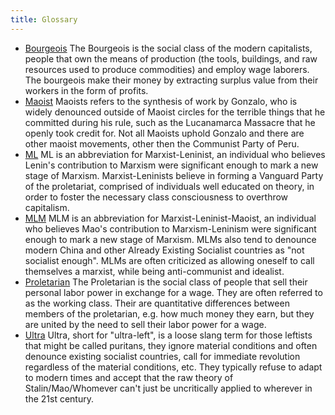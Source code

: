 ```yaml
---
title: Glossary
---
```


- <a name="ultra" href="#ultra">Bourgeois</a> 
  The Bourgeois is the social class of the modern capitalists, people that own the means of production (the tools, buildings, and raw resources used to produce commodities) and employ wage laborers. The bourgeois make their money by extracting surplus value from their workers in the form of profits.
- <a name="ultra" href="#ultra">Maoist</a> 
  Maoists refers to the synthesis of work by Gonzalo, who is widely denounced outside of Maoist circles for the terrible things that he committed during his rule, such as the Lucanamarca Massacre that he openly took credit for. Not all Maoists uphold Gonzalo and there are other maoist movements, other then the Communist Party of Peru.
- <a name="ultra" href="#ultra">ML</a> 
  ML is an abbreviation for Marxist-Leninist, an individual who believes Lenin's contribution to Marxism were significant enough to mark a new stage of Marxism. Marxist-Leninists believe in forming a Vanguard Party of the proletariat, comprised of individuals well educated on theory, in order to foster the necessary class consciousness to overthrow capitalism. 
- <a name="ultra" href="#ultra">MLM</a> 
  MLM is an abbreviation for Marxist-Leninist-Maoist, an individual who believes Mao's contribution to Marxism-Leninism were significant enough to mark a new stage of Marxism. MLMs also tend to denounce modern China and other Already Existing Socialist countries as "not socialist enough". MLMs are often criticized as allowing oneself to call themselves a marxist, while being anti-communist and idealist.
- <a name="ultra" href="#ultra">Proletarian</a> 
  The Proletarian is the social class of people that sell their personal labor power in exchange for a wage. They are often referred to as the working class. Their are quantitative differences between members of the proletarian, e.g. how much money they earn, but they are united by the need to sell their labor power for a wage.
- <a name="ultra" href="#ultra">Ultra</a> 
  Ultra, short for "ultra-left", is a loose slang term for those leftists that might be called puritans, they ignore material conditions and often denounce existing socialist countries, call for immediate revolution regardless of the material conditions, etc. They typically refuse to adapt to modern times and accept that the raw theory of Stalin/Mao/Whomever can't just be uncritically applied to wherever in the 21st century. 